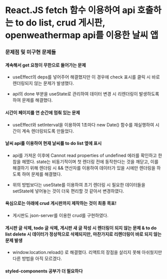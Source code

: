 # React.JS fetch 함수 이용하여 api 호출하는 to do list, crud 게시판, openweathermap api를 이용한 날씨 앱

### 문제점 및 미구현 문제들

#### 계속해서 get 요청이 무한으로 들어가는 문제

- useEffect의 deps를 넣어주어 해결했지만 이 경우에 check 표시를 클릭 시 바로 렌더링되지 않는 문제가 발생했다.

- api의 done 부분을 useState로 관리하여 데이터 변경 시 리렌더링이 발생하도록 하여 문제를 해결했다.

#### 시간이 페이지를 연 순간에 멈춰 있는 문제

- useEffect와 setInterval을 이용하여 1초마다 new Date() 함수를 재실행하여 시간이 계속 렌더링되도록 만들었다.

#### 날씨 api를 이용하여 현재 날씨를 to do list 옆에 표시

- api를 가져온 이후에 Cannot read properties of undefined 에러를 확인하고 한참을 헤멨다. state는 비동기적이며 첫 렌더링 전에 동작한다는 것을 깨닫고, 이를 해결하기 위해 렌더링 시 && 연산자를 이용하여 데이터가 있을 시에만 렌더링을 하도록 하여 문제를 해결했다.

- 위의 방법보다는 useState를 이용하여 초기 렌더링 시 필요한 데이터들을 setState에 넣어놓는 것이 더욱 편리할 것 같아서 변경하였다.

#### 욕심으로는 아래에 crud 게시판까지 제작하는 것이 최종 목표!

- 게시판도 json-server를 이용한 crud를 구현하였다.

#### 게시판 글 삭제, todo 글 삭제, 게시판 새 글 작성 시 렌더링이 되지 않는 문제 & to do list delete 시 데이터가 정상적으로 삭제되지만, 마찬가지로 리렌더링이 바로 되지 않는 문제 발생

- window.location.reload() 로 해결했다. 리액트의 장점을 살리지 못해 아쉬웠지만 다른 방법을 아직 모르겠다.

#### styled-components 공부가 더 필요하다
